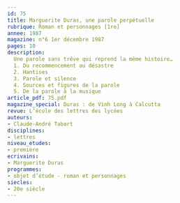 ```yaml
---
id: 75
title: Marguerite Duras, une parole perpétuelle
rubrique: Roman et personnages [1re]
annee: 1987
magazine: n°6 1er décembre 1987
pages: 10
description: 
  Une parole sans trêve qui reprend la même histoire…
  1. Du recommencement au désastre
  2. Hantises
  3. Parole et silence
  4. Sources et figures de la parole
  5. De la parole à la musique
article_pdf: 75.pdf
magazine_special: Duras : de Vinh Long à Calcutta
revue: L’école des lettres des lycées
auteurs:
- Claude-André Tabart
disciplines:
- lettres
niveau_etudes:
- première
ecrivains:
- Marguerite Duras
programmes:
- objet d’étude - roman et personnages
siecles:
- 20e siècle
---
```

